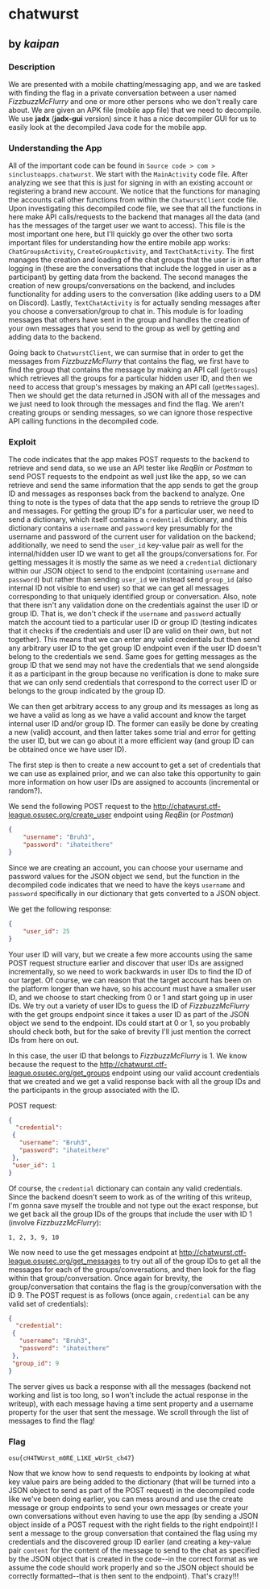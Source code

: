 # chatwurst

## by *kaipan*

### Description

We are presented with a mobile chatting/messaging app, and we are tasked with finding the flag in a private conversation between a user named *FizzbuzzMcFlurry* and one or more other persons who we don't really care about. We are given an APK file (mobile app file) that we need to decompile. We use **jadx** (**jadx-gui** version) since it has a nice decompiler GUI for us to easily look at the decompiled Java code for the mobile app.

### Understanding the App

All of the important code can be found in `Source code > com > sinclustoapps.chatwurst`. We start with the `MainActivity` code file. After analyzing we see that this is just for signing in with an existing account or registering a brand new account. We notice that the functions for managing the accounts call other functions from within the `ChatwurstClient` code file. Upon investigating this decompiled code file, we see that all the functions in here make API calls/requests to the backend that manages all the data (and has the messages of the target user we want to access). This file is the most important one here, but I'll quickly go over the other two sorta important files for understanding how the entire mobile app works: `ChatGroupsActivity`, `CreateGroupActivity`, and `TextChatActivity`. The first manages the creation and loading of the chat groups that the user is in after logging in (these are the conversations that include the logged in user as a participant) by getting data from the backend. The second manages the creation of new groups/conversations on the backend, and includes functionality for adding users to the conversation (like adding users to a DM on Discord). Lastly, `TextChatActivity` is for actually sending messages after you choose a conversation/group to chat in. This module is for loading messages that others have sent in the group and handles the creation of your own messages that you send to the group as well by getting and adding data to the backend.

Going back to `ChatwurstClient`, we can surmise that in order to get the messages from *FizzbuzzMcFlurry* that contains the flag, we first have to find the group that contains the message by making an API call (`getGroups`) which retrieves all the groups for a particular hidden user ID, and then we need to access that group's messages by making an API call (`getMessages`). Then we should get the data returned in JSON with all of the messages and we just need to look through the messages and find the flag. We aren't creating groups or sending messages, so we can ignore those respective API calling functions in the decompiled code. 

### Exploit

The code indicates that the app makes POST requests to the backend to retrieve and send data, so we use an API tester like *ReqBin* or *Postman* to send POST requests to the endpoint as well just like the app, so we can retrieve and send the same information that the app sends to get the group ID and messages as responses back from the backend to analyze. One thing to note is the types of data that the app sends to retrieve the group ID and messages. For getting the group ID's for a particular user, we need to send a dictionary, which itself contains a `credential` dictionary, and this dictionary contains a `username` and `password` key presumably for the username and password of the current user for validation on the backend; additionally, we need to send the `user_id` key-value pair as well for the internal/hidden user ID we want to get all the groups/conversations for. For getting messages it is mostly the same as we need a `credential` dictionary within our JSON object to send to the endpoint (containing `username` and `password`) but rather than sending `user_id` we instead send `group_id` (also internal ID not visible to end user) so that we can get all messages corresponding to that uniquely identified group or conversation. Also, note that there isn't any validation done on the credentials against the user ID or group ID. That is, we don't check if the `username` and `password` actually match the account tied to a particular user ID or group ID (testing indicates that it checks if the credentials and user ID are valid on their own, but not together). This means that we can enter any valid credentials but then send any arbitrary user ID to the get group ID endpoint even if the user ID doesn't belong to the credentials we send. Same goes for getting messages as the group ID that we send may not have the credentials that we send alongside it as a participant in the group because no verification is done to make sure that we can only send credentials that correspond to the correct user ID or belongs to the group indicated by the group ID.

We can then get arbitrary access to any group and its messages as long as we have a valid as long as we have a valid account and know the  target internal user ID and/or group ID. The former can easily be done by creating a new (valid) account, and then latter takes some trial and error for getting the user ID, but we can go about it a more efficient way (and group ID can be obtained once we have user ID).

The first step is then to create a new account to get a set of credentials that we can use as explained prior, and we can also take this opportunity to gain more information on how user IDs are assigned to accounts (incremental or random?).

We send the following POST request to the http://chatwurst.ctf-league.osusec.org/create_user endpoint using *ReqBin* (or *Postman*)

```json
{
    "username": "Bruh3",
    "password": "ihateithere"
}
```

Since we are creating an account, you can choose your username and password values for the JSON object we send, but the function in the decompiled code indicates that we need to have the keys `username` and `password` specifically in our dictionary that gets converted to a JSON object.

We get the following response:

```json
{
    "user_id": 25
}
```

Your user ID will vary, but we create a few more accounts using the same POST request structure earlier and discover that user IDs are assigned incrementally, so we need to work backwards in user IDs to find the ID of our target. Of course, we can reason that the target account has been on the platform longer than we have, so his account must have a smaller user ID, and we choose to start checking from 0 or 1 and start going up in user IDs. We try out a variety of user IDs to guess the ID of *FizzbuzzMcFlurry* with the get groups endpoint since it takes a user ID as part of the JSON object we send to the endpoint. IDs could start at 0 or 1, so you probably should check both, but for the sake of brevity I'll just mention the correct IDs from here on out.

In this case, the user ID that belongs to *FizzbuzzMcFlurry* is 1. We know because the request to the http://chatwurst.ctf-league.osusec.org/get_groups endpoint using our valid account credentials that we created and we get a valid response back with all the group IDs and the participants in the group associated with the ID.

POST request:

```json
{
  "credential": 
 {
   "username": "Bruh3", 
   "password": "ihateithere"
 }, 
 "user_id": 1
}
```

Of course, the `credential` dictionary can contain any valid credentials. Since the backend doesn't seem to work as of the writing of this writeup, I'm gonna save myself the trouble and not type out the exact response, but we get back all the group IDs of the groups that include the user with ID 1 (involve *FizzbuzzMcFlurry*):

`1, 2, 3, 9, 10`

We now need to use the get messages endpoint at http://chatwurst.ctf-league.osusec.org/get_messages to try out all of the group IDs to get all the messages for each of the groups/conversations, and then look for the flag within that group/conversation. Once again for brevity, the group/conversation that contains the flag is the group/conversation with the ID 9. The POST request is as follows (once again, `credential` can be any valid set of credentials):

```json
{
  "credential": 
 {
   "username": "Bruh3", 
   "password": "ihateithere"
 }, 
 "group_id": 9
}
```

The server gives us back a response with all the messages (backend not working and list is too long, so I won't include the actual response in the writeup), with each message having a time sent property and a username property for the user that sent the message. We scroll through the list of messages to find the flag!

### Flag

`osu{cH4TWUrst_m0RE_L1KE_wUrSt_ch47}`



Now that we know how to send requests to endpoints by looking at what key value pairs are being added to the dictionary (that will be turned into a JSON object to send as part of the POST request) in the decompiled code like we've been doing earlier, you can mess around and use the create message or group endpoints to send your own messages or create your own conversations without even having to use the app (by sending a JSON object inside of a POST request with the right fields to the right endpoint)! I sent a message to the group conversation that contained the flag using my credentials and the discovered group ID earlier (and creating a key-value pair `content` for the content of the message to send to the chat as specified by the JSON object that is created in the code--in the correct format as we assume the code should work properly and so the JSON object should be correctly formatted--that is then sent to the endpoint). That's crazy!!! 
